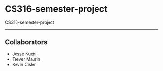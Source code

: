 # CS316-semester-project

CS316-semester-project

---

## Collaborators

- Jesse Kuehl
- Trever Maurin
- Kevin Cisler
